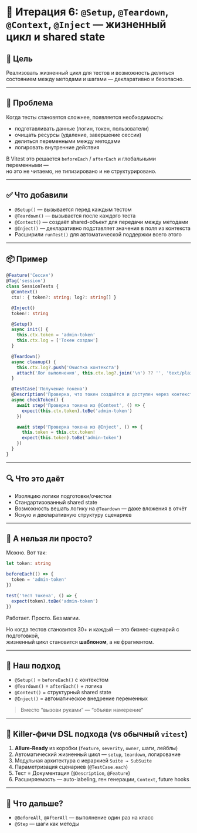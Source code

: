 # 🧬 Итерация 6: `@Setup`, `@Teardown`, `@Context`, `@Inject` — жизненный цикл и shared state

## 🎯 Цель

Реализовать жизненный цикл для тестов и возможность делиться состоянием между методами и шагами — декларативно и безопасно.

---

## 🧠 Проблема

Когда тесты становятся сложнее, появляется необходимость:

- подготавливать данные (логин, токен, пользователи)
- очищать ресурсы (удаление, завершение сессии)
- делиться переменными между методами
- логировать внутренние действия

В Vitest это решается `beforeEach` / `afterEach` и глобальными переменными —  
но это не читаемо, не типизировано и не структурировано.

---

## ✅ Что добавили

- `@Setup()` — вызывается перед каждым тестом
- `@Teardown()` — вызывается после каждого теста
- `@Context()` — создаёт shared-объект для передачи между методами
- `@Inject()` — декларативно подставляет значения в поля из контекста
- Расширили `runTest()` для автоматической поддержки всего этого

---

## 📦 Пример

```ts
@Feature('Сессия')
@Tag('session')
class SessionTests {
  @Context()
  ctx!: { token?: string; log?: string[] }

  @Inject()
  token!: string

  @Setup()
  async init() {
    this.ctx.token = 'admin-token'
    this.ctx.log = ['Токен создан']
  }

  @Teardown()
  async cleanup() {
    this.ctx.log?.push('Очистка контекста')
    attach('Лог выполнения', this.ctx.log?.join('\n') ?? '', 'text/plain')
  }

  @TestCase('Получение токена')
  @Description('Проверка, что токен создаётся и доступен через контекст и инжекцию')
  async checkToken() {
    await step('Проверка токена из @Context', () => {
      expect(this.ctx.token).toBe('admin-token')
    })

    await step('Проверка токена из @Inject', () => {
      this.token = this.ctx.token!
      expect(this.token).toBe('admin-token')
    })
  }
}
```

---

## 🔍 Что это даёт

- Изоляцию логики подготовки/очистки
- Стандартизованный shared state
- Возможность вешать логику на `@Teardown` — даже вложения в отчёт
- Ясную и декларативную структуру сценариев

---

## 🤔 А нельзя ли просто?

Можно. Вот так:

```ts
let token: string

beforeEach(() => {
  token = 'admin-token'
})

test('тест токена', () => {
  expect(token).toBe('admin-token')
})
```

Работает. Просто. Без магии.

Но когда тестов становится 30+ и каждый — это бизнес-сценарий с подготовкой,  
жизненный цикл становится **шаблоном**, а не фрагментом.

---

## 🧩 Наш подход

- `@Setup()` = `beforeEach()` с контекстом
- `@Teardown()` = `afterEach()` + логика
- `@Context()` = структурный shared state
- `@Inject()` = автоматическое внедрение переменных

> Вместо “вызови руками” — “объяви намерение”

---

## 🧠 Killer-фичи DSL подхода (vs обычный `vitest`)

1. **Allure-Ready** из коробки (`feature`, `severity`, `owner`, шаги, лейблы)
2. Автоматический жизненный цикл — `setup`, `teardown`, логирование
3. Модульная архитектура с иерархией `Suite → SubSuite`
4. Параметризация сценариев (`@TestCase.each`)
5. Тест = Документация (`@Description`, `@Feature`)
6. Расширяемость — auto-labeling, ген генерации, `Context`, future hooks

---

## 🚀 Что дальше?

- `@BeforeAll`, `@AfterAll` — выполнение один раз на класс
- `@Step` — шаги как методы
